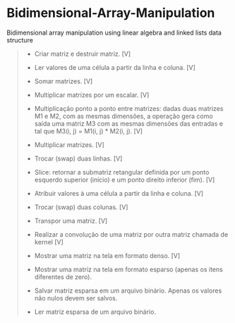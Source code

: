 # Bidimensional-Array-Manipulation
Bidimensional array manipulation using linear algebra and linked lists data structure

> - Criar matriz e destruir matriz. [V]
> - Ler valores de uma célula a partir da linha e coluna. [V]
> - Somar matrizes. [V]
> - Multiplicar matrizes por um escalar. [V]
> - Multiplicação ponto a ponto entre matrizes: dadas duas matrizes M1 e M2, com as mesmas dimensões, a operação gera como saída uma matriz M3 com as mesmas dimensões das entradas e tal que M3(i, j) = M1(i, j) * M2(i, j). [V]
> - Multiplicar matrizes. [V]
> - Trocar (swap) duas linhas. [V]
> - Slice: retornar a submatriz retangular definida por um ponto esquerdo superior (início) e um ponto direito inferior (fim). [V]
> - Atribuir valores à uma célula a partir da linha e coluna. [V]
> - Trocar (swap) duas colunas. [V]
> - Transpor uma matriz. [V]
> - Realizar a convolução de uma matriz por outra matriz chamada de kernel [V]
> - Mostrar uma matriz na tela em formato denso. [V]
> 
> - Mostrar uma matriz na tela em formato esparso (apenas os itens diferentes de zero).
> - Salvar matriz esparsa em um arquivo binário. Apenas os valores não nulos devem ser salvos.
> - Ler matriz esparsa de um arquivo binário.